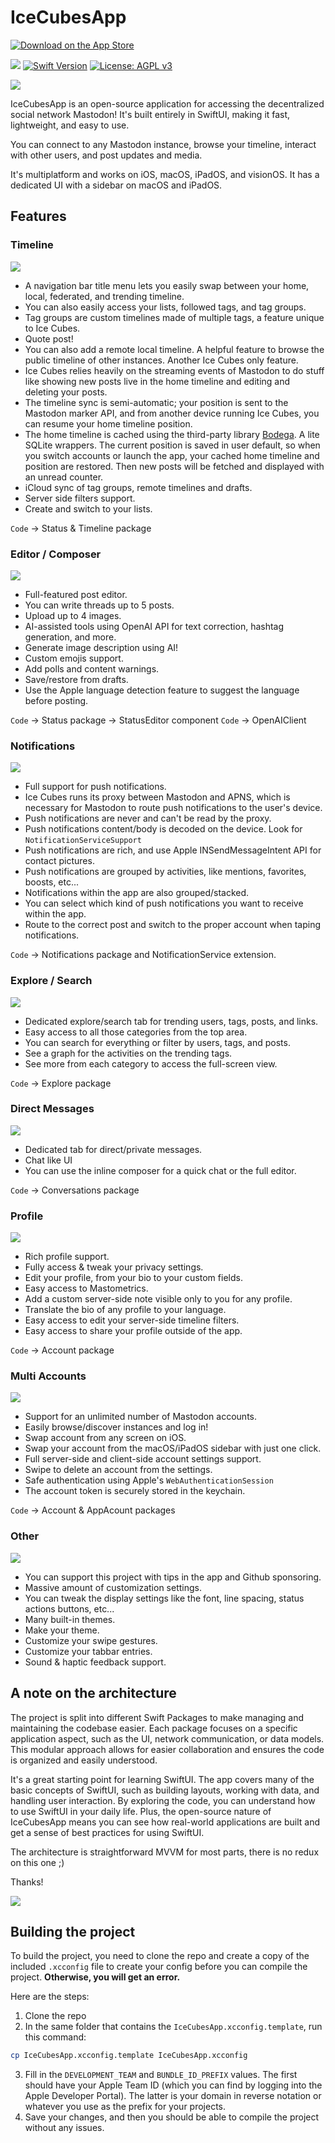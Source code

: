 # IceCubesApp

[![Download on the App Store](Images/download_on_the_app_store.svg)](https://apps.apple.com/us/app/ice-cubes-for-mastodon/id6444915884)

<a href="https://www.emergetools.com/app/example/ios/com.thomasricouard.IceCubesApp/release?utm_campaign=badge-data"><img src="https://img.shields.io/badge/dynamic/json?url=https%3A%2F%2Fwww.emergetools.com%2Fapi%2Fv2%2Fpublic_new_build%3FexampleId%3Dcom.thomasricouard.IceCubesApp%26platform%3Dios%26badgeOption%3Dversion_and_max_install_size%26buildType%3Drelease&query=$.badgeMetadata&label=Ice%20Cubes&logo=apple" /></a>
<a href="" rel="nofollow"><img src="https://camo.githubusercontent.com/498ead3b529283d08c8db814f646db66ac683bb6b8ced181087fdcde9106c241/68747470733a2f2f696d672e736869656c64732e696f2f656e64706f696e743f75726c3d687474707325334125324625324673776966747061636b616765696e6465782e636f6d2532466170692532467061636b616765732532466d316775656c706625324673776966742d7265616c74696d652d6f70656e616925324662616467652533467479706525334473776966742d76657273696f6e7326636f6c6f723d627269676874677265656e" alt="Swift Version" data-canonical-src="https://img.shields.io/endpoint?url=https%3A%2F%2Fswiftpackageindex.com%2Fapi%2Fpackages%2Fm1guelpf%2Fswift-realtime-openai%2Fbadge%3Ftype%3Dswift-versions&amp;color=brightgreen" style="max-width: 100%;"></a>
[![License: AGPL v3](https://img.shields.io/badge/License-AGPL_v3-blue.svg)](https://www.gnu.org/licenses/agpl-3.0)

<img src="Images/promo.png" />

IceCubesApp is an open-source application for accessing the decentralized social network Mastodon! It's built entirely in SwiftUI, making it fast, lightweight, and easy to use.

You can connect to any Mastodon instance, browse your timeline, interact with other users, and post updates and media.

It's multiplatform and works on iOS, macOS, iPadOS, and visionOS.
It has a dedicated UI with a sidebar on macOS and iPadOS.

## Features

### Timeline

<img src="Images/timeline.png" />

* A navigation bar title menu lets you easily swap between your home, local, federated, and trending timeline.
* You can also easily access your lists, followed tags, and tag groups.
* Tag groups are custom timelines made of multiple tags, a feature unique to Ice Cubes.
* Quote post!
* You can also add a remote local timeline. A helpful feature to browse the public timeline of other instances. Another Ice Cubes only feature.
* Ice Cubes relies heavily on the streaming events of Mastodon to do stuff like showing new posts live in the home timeline and editing and deleting your posts.
* The timeline sync is semi-automatic; your position is sent to the Mastodon marker API, and from another device running Ice Cubes, you can resume your home timeline position.
* The home timeline is cached using the third-party library [Bodega](https://github.com/mergesort/Bodega). A lite SQLite wrappers. The current position is saved in user default, so when you switch accounts or launch the app, your cached home timeline and position are restored. Then new posts will be fetched and displayed with an unread counter.
* iCloud sync of tag groups, remote timelines and drafts.
* Server side filters support.
* Create and switch to your lists.

`Code` -> Status & Timeline package

### Editor / Composer

<img src="Images/editor.png" />

* Full-featured post editor.
* You can write threads up to 5 posts.
* Upload up to 4 images.
* AI-assisted tools using OpenAI API for text correction, hashtag generation, and more.
* Generate image description using AI!
* Custom emojis support.
* Add polls and content warnings.
* Save/restore from drafts.
* Use the Apple language detection feature to suggest the language before posting.

`Code` -> Status package -> StatusEditor component
`Code` -> OpenAIClient

### Notifications

<img src="Images/notifications.png" />

* Full support for push notifications.
* Ice Cubes runs its proxy between Mastodon and APNS, which is necessary for Mastodon to route push notifications to the user's device.
* Push notifications are never and can't be read by the proxy.
* Push notifications content/body is decoded on the device. Look for `NotificationServiceSupport`
* Push notifications are rich, and use Apple INSendMessageIntent API for contact pictures.
* Push notifications are grouped by activities, like mentions, favorites, boosts, etc...
* Notifications within the app are also grouped/stacked.
* You can select which kind of push notifications you want to receive within the app.
* Route to the correct post and switch to the proper account when taping notifications.


`Code` -> Notifications package and NotificationService extension.

### Explore / Search

<img src="Images/explore.png" />

* Dedicated explore/search tab for trending users, tags, posts, and links.
* Easy access to all those categories from the top area.
* You can search for everything or filter by users, tags, and posts.
* See a graph for the activities on the trending tags.
* See more from each category to access the full-screen view.

`Code` -> Explore package

### Direct Messages

<img src="Images/dm.png" />

* Dedicated tab for direct/private messages.
* Chat like UI
* You can use the inline composer for a quick chat or the full editor.

`Code` -> Conversations package

### Profile

<img src="Images/profile.png" />

* Rich profile support.
* Fully access & tweak your privacy settings.
* Edit your profile, from your bio to your custom fields.
* Easy access to Mastometrics.
* Add a custom server-side note visible only to you for any profile.
* Translate the bio of any profile to your language.
* Easy access to edit your server-side timeline filters.
* Easy access to share your profile outside of the app.

`Code` -> Account package

### Multi Accounts

<img src="Images/accounts.png" />

* Support for an unlimited number of Mastodon accounts.
* Easily browse/discover instances and log in!
* Swap account from any screen on iOS.
* Swap your account from the macOS/iPadOS sidebar with just one click.
* Full server-side and client-side account settings support.
* Swipe to delete an account from the settings.
* Safe authentication using Apple's `WebAuthenticationSession`
* The account token is securely stored in the keychain.

`Code` -> Account & AppAcount packages

### Other

<img src="Images/more.png" />

* You can support this project with tips in the app and Github sponsoring.
* Massive amount of customization settings.
* You can tweak the display settings like the font, line spacing, status actions buttons, etc...
* Many built-in themes.
* Make your theme.
* Customize your swipe gestures.
* Customize your tabbar entries.
* Sound & haptic feedback support.

## A note on the architecture

The project is split into different Swift Packages to make managing and maintaining the codebase easier. Each package focuses on a specific application aspect, such as the UI, network communication, or data models. This modular approach allows for easier collaboration and ensures the code is organized and easily understood.

It's a great starting point for learning SwiftUI. The app covers many of the basic concepts of SwiftUI, such as building layouts, working with data, and handling user interaction. By exploring the code, you can understand how to use SwiftUI in your daily life. Plus, the open-source nature of IceCubesApp means you can see how real-world applications are built and get a sense of best practices for using SwiftUI.

The architecture is straightforward MVVM for most parts, there is no redux on this one ;)

Thanks!

<img src="Images/AppIcon.png" />

## Building the project

To build the project, you need to clone the repo and create a copy of the included `.xcconfig` file to create your config before you can compile the project. **Otherwise, you will get an error.**

Here are the steps:

1. Clone the repo
2. In the same folder that contains the `IceCubesApp.xcconfig.template`, run this command:

```bash
cp IceCubesApp.xcconfig.template IceCubesApp.xcconfig
```

3. Fill in the `DEVELOPMENT_TEAM` and `BUNDLE_ID_PREFIX` values. The first should have your Apple Team ID (which you can find by logging into the Apple Developer Portal). The latter is your domain in reverse notation or whatever you use as the prefix for your projects.
4. Save your changes, and then you should be able to compile the project without any issues.
